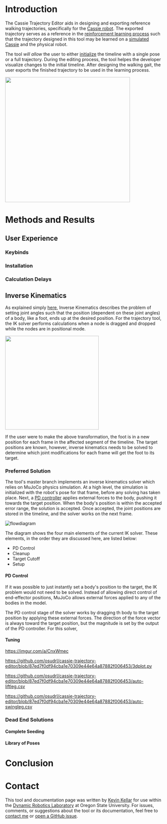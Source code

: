 

# Introduction


The Cassie Trajectory Editor aids in designing and exporting reference walking trajectories, specifically for the [Cassie robot](http://www.agilityrobotics.com/robots/).
The exported trajectory serves as a reference in the [reinforcement learning process](https://arxiv.org/abs/1803.05580) such that the trajectory designed in this tool may be learned on a [simulated Cassie](https://github.com/osudrl/cassie-mujoco-sim) and the physical robot.


The tool *will allow* the user to either [initialize](https://github.com/osudrl/cassie-trajectory-editor/blob/docs/README.md#initialization) the timeline with a single pose or a full trajectory.
During the editing process, the tool helpes the developer visualize changes to the initial timeline.
After designing the walking gait, the user exports the finished trajectory to be used in the learning process.

<img src="https://i.imgur.com/rlcpkPP.gif" width="400"> 

# Methods and Results



## User Experience



### Keybinds



### Installation



### Calculation Delays



## Inverse Kinematics

As explained simply [here](https://medium.com/unity3danimation/overview-of-inverse-kinematics-9769a43ba956), Inverse Kinematics describes the problem of setting joint angles such that the position (dependent on these joint angles) of a body, like a foot, ends up at the desired position. 
For the trajectory tool, the IK solver performs calculations when a node is dragged and dropped while the nodes are in positional mode.


<img src="https://i.imgur.com/2nrSmNf.png" width="300"> 


If the user were to make the above transformation, the foot is in a new position for each frame in the affected segment of the timeline. 
The target positions are known, however, inverse kinematics needs to be solved to determine which joint modifications for each frame will get the foot to its target.


### Preferred Solution


The tool's master branch implements an inverse kinematics solver which relies on MuJoCo physics simulation. 
At a high level, the simulation is initialized with the robot's pose for that frame, before any solving has taken place.
Next, a [PD controller](http://robotic-controls.com/learn/programming/pd-feedback-control-introduction) applies external forces to the body, pushing it towards the target position.
When the body's position is within the accepted error range, the solution is accepted.
Once accepted, the joint positions are stored in the timeline, and the solver works on the next frame.


![flowdiagram](https://i.imgur.com/ivDmzPu.png)


The diagram shows the four main elements of the current IK solver. These elements, in the order they are discussed here, are listed below:


* PD Control
* Cleanup
* Target Cutoff
* Setup

#### PD Control


If it was possible to just instantly set a body's position to the target, the IK problem would not need to be solved.
Instead of allowing direct control of end-effector positions, MuJoCo allows external forces applied to any of the bodies in the model.


The PD control stage of the solver works by dragging th body to the target position by applying these external forces.
The direction of the force vector is always toward the target position, but the magnitude is set by the output of the PD controller.
For this solver,  




#### Tuning

https://imgur.com/a/CnxWmec

https://github.com/osudrl/cassie-trajectory-editor/blob/87ed7f0df94cba1e70309e44e64a87882f006453/3dplot.py

https://github.com/osudrl/cassie-trajectory-editor/blob/87ed7f0df94cba1e70309e44e64a87882f006453/auto-liftleg.csv

https://github.com/osudrl/cassie-trajectory-editor/blob/87ed7f0df94cba1e70309e44e64a87882f006453/auto-swingleg.csv

### Dead End Solutions



#### Complete Seeding



#### Library of Poses



# Conclusion



# Contact


This tool and documentation page was written by [Kevin Kellar](https://github.com/kkevlar) for use within the [Dynamic Robotics Laboratory](http://mime.oregonstate.edu/research/drl/) at Oregon State University. 
For issues, comments, or suggestions about the tool or its documentation, feel free to [contact me](https://github.com/kkevlar) or [open a GitHub issue](https://github.com/osudrl/cassie-trajectory-editor/issues).








